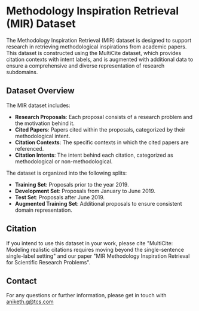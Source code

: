# Methodology Inspiration Retrieval (MIR) Dataset

The Methodology Inspiration Retrieval (MIR) dataset is designed to support research in retrieving methodological inspirations from academic papers. This dataset is constructed using the MultiCite dataset, which provides citation contexts with intent labels, and is augmented with additional data to ensure a comprehensive and diverse representation of research subdomains.

## Dataset Overview

The MIR dataset includes:
- **Research Proposals**: Each proposal consists of a research problem and the motivation behind it.
- **Cited Papers**: Papers cited within the proposals, categorized by their methodological intent.
- **Citation Contexts**: The specific contexts in which the cited papers are referenced.
- **Citation Intents**: The intent behind each citation, categorized as methodological or non-methodological.

The dataset is organized into the following splits:
- **Training Set**: Proposals prior to the year 2019.
- **Development Set**: Proposals from January to June 2019.
- **Test Set**: Proposals after June 2019.
- **Augmented Training Set**: Additional proposals to ensure consistent domain representation.

## Citation

If you intend to use this dataset in your work, please cite "MultiCite: Modeling realistic citations requires moving beyond the single-sentence single-label setting" and our paper "MIR Methodology Inspiration Retrieval for Scientific Research Problems".

## Contact

For any questions or further information, please get in touch with aniketh.g@tcs.com


